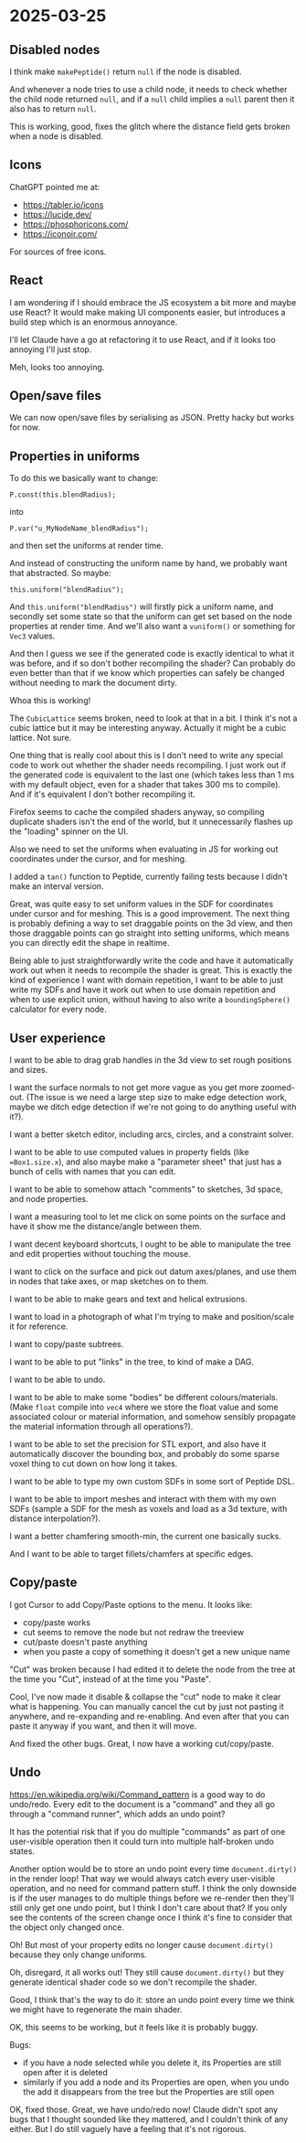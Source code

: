 # 2025-03-25

## Disabled nodes

I think make `makePeptide()` return `null` if the node is disabled.

And whenever a node tries to use a child node, it needs to check
whether the child node returned `null`, and if a `null` child implies
a `null` parent then it also has to return `null`.

This is working, good, fixes the glitch where the distance field gets
broken when a node is disabled.

## Icons

ChatGPT pointed me at:

 * https://tabler.io/icons
 * https://lucide.dev/
 * https://phosphoricons.com/
 * https://iconoir.com/

For sources of free icons.

## React

I am wondering if I should embrace the JS ecosystem a bit more and
maybe use React? It would make making UI components easier, but
introduces a build step which is an enormous annoyance.

I'll let Claude have a go at refactoring it to use React, and if it
looks too annoying I'll just stop.

Meh, looks too annoying.

## Open/save files

We can now open/save files by serialising as JSON. Pretty hacky but works
for now.

## Properties in uniforms

To do this we basically want to change:

    P.const(this.blendRadius);

into

    P.var("u_MyNodeName_blendRadius");

and then set the uniforms at render time.

And instead of constructing the uniform name by hand, we probably want
that abstracted. So maybe:

    this.uniform("blendRadius");

And `this.uniform("blendRadius")` will firstly pick a uniform name,
and secondly set some state so that the uniform can get set based on
the node properties at render time. And we'll also want a `vuniform()`
or something for `Vec3` values.

And then I guess we see if the generated code is exactly identical to
what it was before, and if so don't bother recompiling the shader? Can
probably do even better than that if we know which properties can safely
be changed without needing to mark the document dirty.

Whoa this is working!

The `CubicLattice` seems broken, need to look at that in a bit. I think
it's not a cubic lattice but it may be interesting anyway. Actually
it might be a cubic lattice. Not sure.

One thing that is really cool about this is I don't need to write any
special code to work out whether the shader needs recompiling. I just
work out if the generated code is equivalent to the last one (which takes
less than 1 ms with my default object, even for a shader that takes
300 ms to compile). And if it's equivalent I don't bother recompiling it.

Firefox seems to cache the compiled shaders anyway, so compiling
duplicate shaders isn't the end of the world, but it unnecessarily
flashes up the "loading" spinner on the UI.

Also we need to set the uniforms when evaluating in JS for working out
coordinates under the cursor, and for meshing.

I added a `tan()` function to Peptide, currently failing tests because
I didn't make an interval version.

Great, was quite easy to set uniform values in the SDF for coordinates
under cursor and for meshing. This is a good improvement. The next
thing is probably defining a way to set draggable points on the 3d
view, and then those draggable points can go straight into setting
uniforms, which means you can directly edit the shape in realtime.

Being able to just straightforwardly write the code and have it
automatically work out when it needs to recompile the shader is great.
This is exactly the kind of experience I want with domain repetition,
I want to be able to just write my SDFs and have it work out when to use
domain repetition and when to use explicit union, without having to also
write a `boundingSphere()` calculator for every node.

## User experience

I want to be able to drag grab handles in the 3d view to set rough positions
and sizes.

I want the surface normals to not get more vague as you get more zoomed-out. (The issue is we need a large step size to make edge detection work, maybe we ditch edge detection if we're not going to do anything useful with it?).

I want a better sketch editor, including arcs, circles, and a constraint solver.

I want to be able to use computed values in property fields (like `=Box1.size.x`), and also maybe make a "parameter sheet" that just has a bunch of cells with names that you can edit.

I want to be able to somehow attach "comments" to sketches, 3d space, and node properties.

I want a measuring tool to let me click on some points on the surface and have it show
me the distance/angle between them.

I want decent keyboard shortcuts, I ought to be able to manipulate the
tree and edit properties without touching the mouse.

I want to click on the surface and pick out datum axes/planes, and use
them in nodes that take axes, or map sketches on to them.

I want to be able to make gears and text and helical extrusions.

I want to load in a photograph of what I'm trying to make and position/scale it for reference.

I want to copy/paste subtrees.

I want to be able to put "links" in the tree, to kind of make a DAG.

I want to be able to undo.

I want to be able to make some "bodies" be different colours/materials.
(Make `float` compile into `vec4` where we store the float value and
some associated colour or material information, and somehow sensibly
propagate the material information through all operations?).

I want to be able to set the precision for STL export, and also have it automatically discover the bounding box, and probably do some sparse voxel thing to cut down on how long it takes.

I want to be able to type my own custom SDFs in some sort of Peptide DSL.

I want to be able to import meshes and interact with them with my own SDFs (sample a SDF for the mesh as voxels and load as a 3d texture, with distance interpolation?).

I want a better chamfering smooth-min, the current one basically sucks.

And I want to be able to target fillets/chamfers at specific edges.

## Copy/paste

I got Cursor to add Copy/Paste options to the menu. It looks like:

 * copy/paste works
 * cut seems to remove the node but not redraw the treeview
 * cut/paste doesn't paste anything
 * when you paste a copy of something it doesn't get a new unique name

"Cut" was broken because I had edited it to delete the node from the
tree at the time you "Cut", instead of at the time you "Paste".

Cool, I've now made it disable & collapse the "cut" node to make it
clear what is happening. You can manually cancel the cut by just
not pasting it anywhere, and re-expanding and re-enabling. And
even after that you can paste it anyway if you want, and then it will
move.

And fixed the other bugs. Great, I now have a working cut/copy/paste.

## Undo

https://en.wikipedia.org/wiki/Command_pattern is a good way to
do undo/redo. Every edit to the document is a "command" and they all
go through a "command runner", which adds an undo point?

It has the potential risk that if you do multiple "commands" as part of
one user-visible operation then it could turn into multiple half-broken
undo states.

Another option would be to store an undo point every time `document.dirty()` in the render loop! That way we would always catch every user-visible operation, and no need for command pattern stuff. I think the only downside is if the user manages to do multiple things before we re-render then they'll still only get one undo point, but I think I don't care about that? If you only see the contents of the screen change once I think it's fine to consider that the object only changed once.

Oh! But most of your property edits no longer cause `document.dirty()`
because they only change uniforms.

Oh, disregard, it all works out! They still cause `document.dirty()` but
they generate identical shader code so we don't recompile the shader.

Good, I think that's the way to do it: store an undo point every time
we think we might have to regenerate the main shader.

OK, this seems to be working, but it feels like it is probably
buggy.

Bugs:

 * if you have a node selected while you delete it, its Properties are
still open after it is deleted
 * similarly if you add a node and its Properties are open, when you undo the add it disappears from the tree but the Properties are still open

OK, fixed those. Great, we have undo/redo now! Claude didn't spot any
bugs that I thought sounded like they mattered, and I couldn't think of
any either. But I do still vaguely have a feeling that it's not
rigorous.
